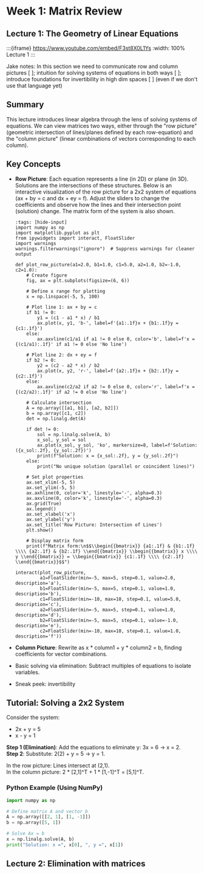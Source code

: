 # Week 1: Matrix Review

## Lecture 1: The Geometry of Linear Equations

:::{iframe} https://www.youtube.com/embed/F3st8X0L1Ys
:width: 100%
Lecture 1
:::

Jake notes: In this section we need to communicate row and column pictures [ ]; intuition for solving systems of equations in both ways [ ]; introduce foundations for invertibility in high dim spaces [ ] (even if we don't use that language yet)

## Summary
This lecture introduces linear algebra through the lens of solving systems of equations. We can view matrices two ways, either through the "row picture" (geometric intersection of lines/planes defined by each row-equation) and the "column picture" (linear combinations of vectors corresponding to each column).

## Key Concepts
- **Row Picture**: Each equation represents a line (in 2D) or plane (in 3D). Solutions are the intersections of these structures.
Below is an interactive visualization of the row picture for a 2x2 system of equations (ax + by = c and dx + ey = f). Adjust the sliders to change the coefficients and observe how the lines and their intersection point (solution) change. The matrix form of the system is also shown.

  ```{code-cell} python
  :tags: [hide-input]
  import numpy as np
  import matplotlib.pyplot as plt
  from ipywidgets import interact, FloatSlider
  import warnings
  warnings.filterwarnings("ignore")  # Suppress warnings for cleaner output

  def plot_row_picture(a1=2.0, b1=1.0, c1=5.0, a2=1.0, b2=-1.0, c2=1.0):
      # Create figure
      fig, ax = plt.subplots(figsize=(6, 6))
      
      # Define x range for plotting
      x = np.linspace(-5, 5, 100)
      
      # Plot line 1: ax + by = c
      if b1 != 0:
          y1 = (c1 - a1 * x) / b1
          ax.plot(x, y1, 'b-', label=f'{a1:.1f}x + {b1:.1f}y = {c1:.1f}')
      else:
          ax.axvline(c1/a1 if a1 != 0 else 0, color='b', label=f'x = {(c1/a1):.1f}' if a1 != 0 else 'No line')
      
      # Plot line 2: dx + ey = f
      if b2 != 0:
          y2 = (c2 - a2 * x) / b2
          ax.plot(x, y2, 'r-', label=f'{a2:.1f}x + {b2:.1f}y = {c2:.1f}')
      else:
          ax.axvline(c2/a2 if a2 != 0 else 0, color='r', label=f'x = {(c2/a2):.1f}' if a2 != 0 else 'No line')
      
      # Calculate intersection
      A = np.array([[a1, b1], [a2, b2]])
      b = np.array([c1, c2])
      det = np.linalg.det(A)
      
      if det != 0:
          sol = np.linalg.solve(A, b)
          x_sol, y_sol = sol
          ax.plot(x_sol, y_sol, 'ko', markersize=8, label=f'Solution: ({x_sol:.2f}, {y_sol:.2f})')
          print(f"Solution: x = {x_sol:.2f}, y = {y_sol:.2f}")
      else:
          print("No unique solution (parallel or coincident lines)")
      
      # Set plot properties
      ax.set_xlim(-5, 5)
      ax.set_ylim(-5, 5)
      ax.axhline(0, color='k', linestyle='-', alpha=0.3)
      ax.axvline(0, color='k', linestyle='-', alpha=0.3)
      ax.grid(True)
      ax.legend()
      ax.set_xlabel('x')
      ax.set_ylabel('y')
      ax.set_title('Row Picture: Intersection of Lines')
      plt.show()
      
      # Display matrix form
      print(f"Matrix form:\n$$\\begin{{bmatrix}} {a1:.1f} & {b1:.1f} \\\\ {a2:.1f} & {b2:.1f} \\end{{bmatrix}} \\begin{{bmatrix}} x \\\\ y \\end{{bmatrix}} = \\begin{{bmatrix}} {c1:.1f} \\\\ {c2:.1f} \\end{{bmatrix}}$$")

  interact(plot_row_picture,
           a1=FloatSlider(min=-5, max=5, step=0.1, value=2.0, description='a'),
           b1=FloatSlider(min=-5, max=5, step=0.1, value=1.0, description='b'),
           c1=FloatSlider(min=-10, max=10, step=0.1, value=5.0, description='c'),
           a2=FloatSlider(min=-5, max=5, step=0.1, value=1.0, description='d'),
           b2=FloatSlider(min=-5, max=5, step=0.1, value=-1.0, description='e'),
           c2=FloatSlider(min=-10, max=10, step=0.1, value=1.0, description='f'))
    ```


- **Column Picture**: Rewrite as x * column1 + y * column2 = b, finding coefficients for vector combinations.



- Basic solving via elimination: Subtract multiples of equations to isolate variables.
- Sneak peek: invertibility

## Tutorial: Solving a 2x2 System
Consider the system:
- 2x + y = 5
- x - y = 1

**Step 1 (Elimination)**: Add the equations to eliminate y: 3x = 6 → x = 2.  
**Step 2**: Substitute: 2(2) + y = 5 → y = 1.  

In the row picture: Lines intersect at (2,1).  
In the column picture: 2 * [2,1]^T + 1 * [1,-1]^T = [5,1]^T.

### Python Example (Using NumPy)
```python
import numpy as np

# Define matrix A and vector b
A = np.array([[2, 1], [1, -1]])
b = np.array([5, 1])

# Solve Ax = b
x = np.linalg.solve(A, b)
print("Solution: x =", x[0], ", y =", x[1])
```

## Lecture 2: Elimination with matrices

